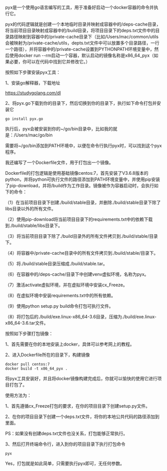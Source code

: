 pyx是一个使用go语言编写的工具，用于准备好启动一个docker容器的命令并执行它。

pyx的代码逻辑就是创建一个本地临时目录并映射成容器中的/deps-cache目录，将当前项目目录映射成容器中的/build目录，将项目目录下的deps.txt文件中的目录路径映射到容器中的/private-cache目录下（比如/Users/mac/common/utils会被映射为/private-cache/utils，depts.txt文件中可以放置多个目录路径，一行一个路径），并将容器中的/private-cache设置到PYTHONPATH环境变量中，然后使用docker run --rm启动一个容器，默认启动的镜像名称是x86_64_pyx（如果必要，你可以在代码中找到它并修改它。）

按照如下步骤安装pyx工具：

1、安装go解释器，下载地址

https://studygolang.com/dl

2、将pyx.go下载到你的目录下，然后切换到你的目录下，执行如下命令打包并安装它

```
go install pyx.go
```

执行后，pyx会被安装到你的~/go/bin目录中，比如我的就是：/Users/mac/go/bin

需要将~/go/bin添加到PATH环境中，以便在命令行执行pyx时，可以找到这个pyx程序。



我还编写了一个Dockerfile文件，用于打包出一个镜像。

Dockerfile的打包逻辑是使用基础镜像centos:7，首先安装了V3.6.8版本的python，并将python可执行文件的路径添加到PATH环境变量中，并使用pip安装了pip-download，并将/build作为工作目录。镜像被作为容器启动时，会执行如下的命令：

（1）在当前项目目录下创建./build/stable目录，并删除./build/stable目录下除了libs目录以外的所有文件。

（2）使用pip-download将当前项目目录下的requirements.txt中的依赖下载到./build/stable/libs目录下。

（3）将当前项目目录下除了./build目录外的所有文件拷贝到./build/stable/目录下。

（4）将容器中/private-cache目录中的所有文件拷贝到./build/stable/目录下。

（5）将./build/stable目录压缩成./build/stable.tar。

（6）在容器中的/deps-cache/目录下中创建venv虚拟环境，名称为pyx。

（7）激活activate虚拟环境，并在虚拟环境中安装cx_Freeze。

（8）在虚拟环境中安装requirements.txt中的所有依赖。

（9）使用python setup.py build命令打包可执行文件。

（8）将打包后的./build/exe.linux-x86_64-3.6目录，压缩为./build/exe.linux-x86_64-3.6.tar文件。



按照如下步骤打包镜像：

1、首先需要在你的本地安装上docker，具体可以参考网上的教程。

2、进入Dockerfile所在的目录下，构建镜像

```
docker pull centos:7
docker build -t x86_64_pyx .
```



将pyx工具安装好，并且将docker镜像构建完成后，你就可以愉快的使用它进行项目打包了。

使用方法为：

1、首先遵循cx_Freeze打包的要求，在你的项目目录下创建setup.py文件。

2、在你的项目目录下创建一个deps.txt文件，将你的本地公共代码的路径添加到里面。

PS：如果没有创建deps.txt文件也没关系，打包能够正常执行。

3、然后打开终端命令行，进入到你的项目目录下执行打包命令

```
pyx
```



Yes，打包就是如此简单，只需要执行pyx即可，无任何参数。